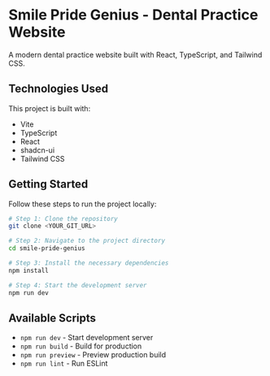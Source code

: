# Smile Pride Genius - Dental Practice Website

A modern dental practice website built with React, TypeScript, and Tailwind CSS.

## Technologies Used

This project is built with:

- Vite
- TypeScript
- React
- shadcn-ui
- Tailwind CSS

## Getting Started

Follow these steps to run the project locally:

```sh
# Step 1: Clone the repository
git clone <YOUR_GIT_URL>

# Step 2: Navigate to the project directory
cd smile-pride-genius

# Step 3: Install the necessary dependencies
npm install

# Step 4: Start the development server
npm run dev
```

## Available Scripts

- `npm run dev` - Start development server
- `npm run build` - Build for production
- `npm run preview` - Preview production build
- `npm run lint` - Run ESLint
